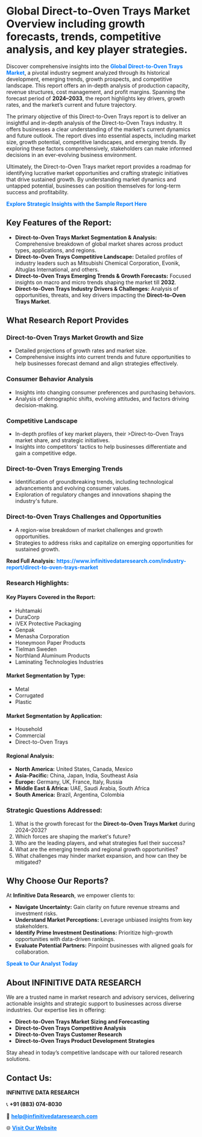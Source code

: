 <h1>Global Direct-to-Oven Trays Market Overview including growth forecasts, trends, competitive analysis, and key player strategies.</h1>
<p>
Discover comprehensive insights into the 
<a href="https://www.infinitivedataresearch.com/industry-report/direct-to-oven-trays-market" rel="dofollow" style="color: #007BFF; text-decoration: none;"><strong>Global Direct-to-Oven Trays Market</strong></a>, a pivotal industry segment analyzed through its historical development, emerging trends, growth prospects, and competitive landscape. This report offers an in-depth analysis of production capacity, revenue structures, cost management, and profit margins. Spanning the forecast period of <strong>2024–2033</strong>, the report highlights key drivers, growth rates, and the market’s current and future trajectory.
</p>
<p>
The primary objective of this Direct-to-Oven Trays report is to deliver an insightful and in-depth analysis of the Direct-to-Oven Trays industry. It offers businesses a clear understanding of the market's current dynamics and future outlook. The report dives into essential aspects, including market size, growth potential, competitive landscapes, and emerging trends. By exploring these factors comprehensively, stakeholders can make informed decisions in an ever-evolving business environment.
</p>
<p>
Ultimately, the Direct-to-Oven Trays market report provides a roadmap for identifying lucrative market opportunities and crafting strategic initiatives that drive sustained growth. By understanding market dynamics and untapped potential, businesses can position themselves for long-term success and profitability.
</p>
<p>
<a href="https://www.infinitivedataresearch.com/request-sample/reportId=110537" style="color: #007BFF; text-decoration: none;"><strong>Explore Strategic Insights with the Sample Report Here</strong></a>
</p>

<h2>Key Features of the Report:</h2>
<ul>
<li><strong>Direct-to-Oven Trays Market Segmentation & Analysis:</strong> Comprehensive breakdown of global market shares across product types, applications, and regions.</li>
<li><strong>Direct-to-Oven Trays Competitive Landscape:</strong> Detailed profiles of industry leaders such as Mitsubishi Chemical Corporation, Evonik, Altuglas International, and others.</li>
<li><strong>Direct-to-Oven Trays Emerging Trends & Growth Forecasts:</strong> Focused insights on macro and micro trends shaping the market till <strong>2032</strong>.</li>
<li><strong>Direct-to-Oven Trays Industry Drivers & Challenges:</strong> Analysis of opportunities, threats, and key drivers impacting the <strong>Direct-to-Oven Trays Market</strong>.</li>
</ul>

<h2>What Research Report Provides</h2>
<h3>Direct-to-Oven Trays Market Growth and Size</h3>
<ul>
<li>Detailed projections of growth rates and market size.</li>
<li>Comprehensive insights into current trends and future opportunities to help businesses forecast demand and align strategies effectively.</li>
</ul>

<h3>Consumer Behavior Analysis</h3>
<ul>
<li>Insights into changing consumer preferences and purchasing behaviors.</li>
<li>Analysis of demographic shifts, evolving attitudes, and factors driving decision-making.</li>
</ul>

<h3>Competitive Landscape</h3>
<ul>
<li>In-depth profiles of key market players, their >Direct-to-Oven Trays market share, and strategic initiatives.</li>
<li>Insights into competitors' tactics to help businesses differentiate and gain a competitive edge.</li>
</ul>

<h3>Direct-to-Oven Trays Emerging Trends</h3>
<ul>
<li>Identification of groundbreaking trends, including technological advancements and evolving consumer values.</li>
<li>Exploration of regulatory changes and innovations shaping the industry's future.</li>
</ul>

<h3>Direct-to-Oven Trays Challenges and Opportunities</h3>
<ul>
<li>A region-wise breakdown of market challenges and growth opportunities.</li>
<li>Strategies to address risks and capitalize on emerging opportunities for sustained growth.</li>
</ul>
<p><strong>Read Full Analysis:</strong> <a href="https://www.infinitivedataresearch.com/industry-report/direct-to-oven-trays-market" rel="dofollow" style="color: #007BFF; text-decoration: none;"><strong>https://www.infinitivedataresearch.com/industry-report/direct-to-oven-trays-market</strong></a></p>
<h3>Research Highlights:</h3>
<h4>Key Players Covered in the Report:</h4>
<ul><li>Huhtamaki</li><li>DuraCorp</li><li>iVEX Protective Packaging</li><li>Genpak</li><li>Menasha Corporation</li><li>Honeymoon Paper Products</li><li>Tielman Sweden</li><li>Northland Aluminum Products</li><li>Laminating Technologies Industries</li></ul>
<h4>Market Segmentation by Type:</h4>
<ul><li>Metal</li><li>Corrugated</li><li>Plastic</li></ul>
<h4>Market Segmentation by Application:</h4>
<ul><li>Household</li><li>Commercial</li><li>Direct-to-Oven Trays</li></ul>

<h4>Regional Analysis:</h4>
<ul>
<li><strong>North America:</strong> United States, Canada, Mexico</li>
<li><strong>Asia-Pacific:</strong> China, Japan, India, Southeast Asia</li>
<li><strong>Europe:</strong> Germany, UK, France, Italy, Russia</li>
<li><strong>Middle East & Africa:</strong> UAE, Saudi Arabia, South Africa</li>
<li><strong>South America:</strong> Brazil, Argentina, Colombia</li>
</ul>

<h3>Strategic Questions Addressed:</h3>
<ol>
<li>What is the growth forecast for the <strong>Direct-to-Oven Trays Market</strong> during 2024–2032?</li>
<li>Which forces are shaping the market's future?</li>
<li>Who are the leading players, and what strategies fuel their success?</li>
<li>What are the emerging trends and regional growth opportunities?</li>
<li>What challenges may hinder market expansion, and how can they be mitigated?</li>
</ol>

<h2>Why Choose Our Reports?</h2>
<p>At <strong>Infinitive Data Research</strong>, we empower clients to:</p>
<ul>
<li><strong>Navigate Uncertainty:</strong> Gain clarity on future revenue streams and investment risks.</li>
<li><strong>Understand Market Perceptions:</strong> Leverage unbiased insights from key stakeholders.</li>
<li><strong>Identify Prime Investment Destinations:</strong> Prioritize high-growth opportunities with data-driven rankings.</li>
<li><strong>Evaluate Potential Partners:</strong> Pinpoint businesses with aligned goals for collaboration.</li>
</ul>
<p><a href="https://www.infinitivedataresearch.com/industry-report/direct-to-oven-trays-market" rel="dofollow" style="color: #007BFF; text-decoration: none;"><strong>Speak to Our Analyst Today</strong></a></p>

<h2>About INFINITIVE DATA RESEARCH</h2>
<p>We are a trusted name in market research and advisory services, delivering actionable insights and strategic support to businesses across diverse industries. Our expertise lies in offering:</p>
<ul>
<li><strong>Direct-to-Oven Trays Market Sizing and Forecasting</strong></li>
<li><strong>Direct-to-Oven Trays Competitive Analysis</strong></li>
<li><strong>Direct-to-Oven Trays Customer Research</strong></li>
<li><strong>Direct-to-Oven Trays Product Development Strategies</strong></li>
</ul>
<p>Stay ahead in today’s competitive landscape with our tailored research solutions.</p>

<h2>Contact Us:</h2>
<p><strong>INFINITIVE DATA RESEARCH</strong></p>
<p>📞 <strong>+91 (883) 074-8030</strong></p>
<p>📧 <strong><a href="mailto:help@infinitivedataresearch.com" style="color: #007BFF;">help@infinitivedataresearch.com</a></strong></p>
<p>🌐 <strong><a href="https://www.infinitivedataresearch.com" rel="dofollow" style="color: #007BFF;">Visit Our Website</a></strong></p>